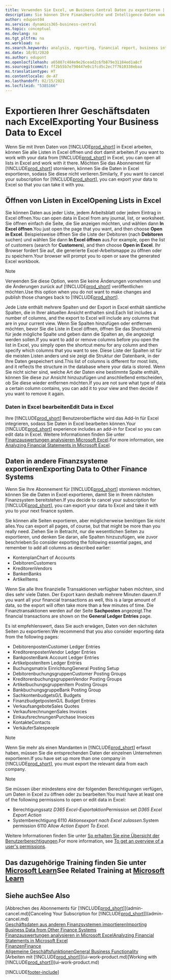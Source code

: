 ```yaml
---
title: Verwenden Sie Excel, um Business Central Daten zu exportieren | Microsoft Docs
description: Sie können Ihre Finanzberichte und Intelligence-Daten von Business Central in Excel exportieren, oder Ihre Financials Daten in Excel öffnen.
author: edupont04
ms.service: dynamics365-business-central
ms.topic: conceptual
ms.devlang: na
ms.tgt_pltfrm: na
ms.workload: na
ms.search.keywords: analysis, reporting, financial report, business intelligence, BI, Excel
ms.date: 10/01/2020
ms.author: edupont
ms.openlocfilehash: a65087c484e9e26cead2c6fb879e31184ed1a8cf
ms.sourcegitcommit: ff2b55b7e790447e0c1fcd5c2ec7f7610338ebaa
ms.translationtype: HT
ms.contentlocale: de-AT
ms.lasthandoff: 02/15/2021
ms.locfileid: "5385166"
---
```

# <a name="exporting-your-business-data-to-excel"></a><span data-ttu-id="6476b-103">Exportieren Ihrer Geschäftsdaten nach Excel</span><span class="sxs-lookup"><span data-stu-id="6476b-103">Exporting Your Business Data to Excel</span></span>
<span data-ttu-id="6476b-104">Wenn Sie mit Ihren Daten von [!INCLUDE[prod_short](includes/prod_short.md)] in Excel arbeiten, können Sie alle Listen in Excel öffnen und dort damit arbeiten.</span><span class="sxs-lookup"><span data-stu-id="6476b-104">If you want to work with your data from [!INCLUDE[prod_short](includes/prod_short.md)] in Excel, you can open all lists in Excel and work with it there.</span></span> <span data-ttu-id="6476b-105">Möchten Sie das Abonnement für [!INCLUDE[prod_short](includes/prod_short.md)] stornieren, können Sie die Daten in Excel exportieren, sodass Sie diese nicht verlieren.</span><span class="sxs-lookup"><span data-stu-id="6476b-105">Similarly, if you want to cancel your subscription for [!INCLUDE[prod_short](includes/prod_short.md)], you can export your data to Excel so that you can take it with you.</span></span>

## <a name="opening-lists-in-excel"></a><span data-ttu-id="6476b-106">Öffnen von Listen in Excel</span><span class="sxs-lookup"><span data-stu-id="6476b-106">Opening Lists in Excel</span></span>
<span data-ttu-id="6476b-107">Sie können Daten aus jeder Liste, jedem Arbeitsblatt oder jedem Eintrag in Excel öffnen.</span><span class="sxs-lookup"><span data-stu-id="6476b-107">You can open data in Excel from any journal, list, or worksheet.</span></span> <span data-ttu-id="6476b-108">Sie öffnen einfach die Seite, die Sie anzeigen möchten, und wählen dann **In Excel öffnen**.</span><span class="sxs-lookup"><span data-stu-id="6476b-108">You just open the page that you want, and then choose **Open in Excel**.</span></span> <span data-ttu-id="6476b-109">Beispielsweise öffnen Sie die Liste der Debitoren (nach **Debitoren** suchen) und wählen Sie dann **In Excel öffnen** aus.</span><span class="sxs-lookup"><span data-stu-id="6476b-109">For example, open the list of customers (search for **Customers**), and then choose **Open in Excel**.</span></span> <span data-ttu-id="6476b-110">Ihr Browser fordert Sie auf, die generierte Excel-Arbeitsmappe zu öffnen oder zu speichern.</span><span class="sxs-lookup"><span data-stu-id="6476b-110">Your browser will prompt you to open or save the generated Excel workbook.</span></span>  

> [!NOTE]
> <span data-ttu-id="6476b-111">Verwenden Sie diese Option, wenn Sie keine Änderungen vornehmen und die Änderungen zurück auf [!INCLUDE[prod_short](includes/prod_short.md)] veröffentlichen möchten.</span><span class="sxs-lookup"><span data-stu-id="6476b-111">Use this option when you do not want to make changes and publish those changes back to [!INCLUDE[prod_short](includes/prod_short.md)].</span></span>  

<span data-ttu-id="6476b-112">Jede Liste enthält mehrere Spalten und der Export in Excel enthält sämtliche Spalten, die in Ihrer aktuellen Ansicht enthalten sind.</span><span class="sxs-lookup"><span data-stu-id="6476b-112">Each list includes a number of columns, and the export to Excel will include any columns that are in your current view.</span></span> <span data-ttu-id="6476b-113">Wenn Sie Spalten hinzufügen oder entfernen möchten, bevor Sie die Liste in Excel öffnen, öffnen Sie das Shortcutmenü für jede mögliche Spalte und geben dann die Spalten an, die angezeigt werden sollen.</span><span class="sxs-lookup"><span data-stu-id="6476b-113">If you want to add or remove columns before you open the list in Excel, you simply open the shortcut menu for any column and then specify which columns that you want to see.</span></span> <span data-ttu-id="6476b-114">Diese Liste der Spalten ist für die meisten Listen anders und sie zeigt die Struktur der Datenbank, in der Ihre Daten gespeichert sind.</span><span class="sxs-lookup"><span data-stu-id="6476b-114">This list of columns is different for most lists, and it reflects the structure in the database where your data is stored.</span></span> <span data-ttu-id="6476b-115">Wenn Sie nicht sicher sind, welche Art der Daten eine bestimmte Spalte enthält, können Sie diese zur Ansicht hinzuzufügen und anschließend entscheiden, ob Sie diese wieder entfernen möchten.</span><span class="sxs-lookup"><span data-stu-id="6476b-115">If you are not sure what type of data a certain column contains, you can add it to your view and then decide if you want to remove it again.</span></span>  

### <a name="edit-data-in-excel"></a><span data-ttu-id="6476b-116">Daten in Excel bearbeiten</span><span class="sxs-lookup"><span data-stu-id="6476b-116">Edit Data in Excel</span></span>
<span data-ttu-id="6476b-117">Ihre [!INCLUDE[prod_short](includes/prod_short.md)] Benutzeroberfläche wird das Add-In für Excel integrieren, sodass Sie Daten in Excel bearbeiten können.</span><span class="sxs-lookup"><span data-stu-id="6476b-117">Your [!INCLUDE[prod_short](includes/prod_short.md)] experience includes an add-in for Excel so you can edit data in Excel.</span></span> <span data-ttu-id="6476b-118">Weitere Informationen finden Sie unter [Finanzauswertungen analysieren Microsoft Excel](finance-analyze-excel.md).</span><span class="sxs-lookup"><span data-stu-id="6476b-118">For more information, see [Analyzing Financial Statements in Microsoft Excel](finance-analyze-excel.md).</span></span>  

## <a name="exporting-data-to-other-finance-systems"></a><span data-ttu-id="6476b-119">Daten in andere Finanzsysteme exportieren</span><span class="sxs-lookup"><span data-stu-id="6476b-119">Exporting Data to Other Finance Systems</span></span>
<span data-ttu-id="6476b-120">Wenn Sie Ihre Abonnement für [!INCLUDE[prod_short](includes/prod_short.md)] stornieren möchten, können Sie die Daten in Excel exportieren, damit Sie in Ihrem nächsten Finanzsystem bereitstehen.</span><span class="sxs-lookup"><span data-stu-id="6476b-120">If you decide to cancel your subscription for [!INCLUDE[prod_short](includes/prod_short.md)], you can export your data to Excel and take it with you to your next finance system.</span></span>  

<span data-ttu-id="6476b-121">Sie können alle Seiten exportieren, aber möglicherweise benötigen Sie nicht alles.</span><span class="sxs-lookup"><span data-stu-id="6476b-121">You can export all pages, of course, but that might be more than you really need.</span></span> <span data-ttu-id="6476b-122">Ziehen Sie in Betracht, nur die wesentlichen Seiten zu exportieren, und denken Sie daran, alle Spalten hinzuzufügen, wie zuvor beschrieben:</span><span class="sxs-lookup"><span data-stu-id="6476b-122">So consider exporting the following essential pages, and remember to add all columns as described earlier:</span></span>  

* <span data-ttu-id="6476b-123">Kontenplan</span><span class="sxs-lookup"><span data-stu-id="6476b-123">Chart of Accounts</span></span>  
* <span data-ttu-id="6476b-124">Debitoren</span><span class="sxs-lookup"><span data-stu-id="6476b-124">Customers</span></span>  
* <span data-ttu-id="6476b-125">Kreditoren</span><span class="sxs-lookup"><span data-stu-id="6476b-125">Vendors</span></span>  
* <span data-ttu-id="6476b-126">Banken</span><span class="sxs-lookup"><span data-stu-id="6476b-126">Banks</span></span>  
* <span data-ttu-id="6476b-127">Artikel</span><span class="sxs-lookup"><span data-stu-id="6476b-127">Items</span></span>  

<span data-ttu-id="6476b-128">Wenn Sie alle Ihre finanzielle Transaktionen verfügbar haben möchten, sind dies sehr viele Daten. Der Export kann deshalb  mehrere Minuten dauern.</span><span class="sxs-lookup"><span data-stu-id="6476b-128">If you want all your financial transactions as well, this is a large amount of data, so the export will often take more than a few minutes of time.</span></span> <span data-ttu-id="6476b-129">Die Finanztransaktionen werden auf der Seite **Sachposten** angezeigt.</span><span class="sxs-lookup"><span data-stu-id="6476b-129">The financial transactions are shown on the **General Ledger Entries** page.</span></span>  

<span data-ttu-id="6476b-130">Es ist empfehlenswert, dass Sie auch erwägen, Daten von den nächsten Seiten zu exportieren:</span><span class="sxs-lookup"><span data-stu-id="6476b-130">We recommend that you also consider exporting data from the following pages:</span></span>  

* <span data-ttu-id="6476b-131">Debitorenposten</span><span class="sxs-lookup"><span data-stu-id="6476b-131">Customer Ledger Entries</span></span>  
* <span data-ttu-id="6476b-132">Kreditorenposten</span><span class="sxs-lookup"><span data-stu-id="6476b-132">Vendor Ledger Entries</span></span>  
* <span data-ttu-id="6476b-133">Bankposten</span><span class="sxs-lookup"><span data-stu-id="6476b-133">Bank Account Ledger Entries</span></span>  
* <span data-ttu-id="6476b-134">Artikelposten</span><span class="sxs-lookup"><span data-stu-id="6476b-134">Item Ledger Entries</span></span>  
* <span data-ttu-id="6476b-135">Buchungsmatrix Einrichtung</span><span class="sxs-lookup"><span data-stu-id="6476b-135">General Posting Setup</span></span>  
* <span data-ttu-id="6476b-136">Debitorenbuchungsgruppen</span><span class="sxs-lookup"><span data-stu-id="6476b-136">Customer Posting Groups</span></span>  
* <span data-ttu-id="6476b-137">Kreditorenbuchungsgruppen</span><span class="sxs-lookup"><span data-stu-id="6476b-137">Vendor Posting Groups</span></span>  
* <span data-ttu-id="6476b-138">Artikelbuchungsgruppen</span><span class="sxs-lookup"><span data-stu-id="6476b-138">Item Posting Groups</span></span>  
* <span data-ttu-id="6476b-139">Bankbuchungsgruppe</span><span class="sxs-lookup"><span data-stu-id="6476b-139">Bank Posting Group</span></span>  
* <span data-ttu-id="6476b-140">Sachkontenbudgets</span><span class="sxs-lookup"><span data-stu-id="6476b-140">G/L Budgets</span></span>  
* <span data-ttu-id="6476b-141">Finanzbudgetposten</span><span class="sxs-lookup"><span data-stu-id="6476b-141">G/L Budget Entries</span></span>  
* <span data-ttu-id="6476b-142">Verkaufsangebote</span><span class="sxs-lookup"><span data-stu-id="6476b-142">Sales Quotes</span></span>  
* <span data-ttu-id="6476b-143">Verkaufsrechnungen</span><span class="sxs-lookup"><span data-stu-id="6476b-143">Sales Invoices</span></span>  
* <span data-ttu-id="6476b-144">Einkaufsrechnungen</span><span class="sxs-lookup"><span data-stu-id="6476b-144">Purchase Invoices</span></span>  
* <span data-ttu-id="6476b-145">Kontakte</span><span class="sxs-lookup"><span data-stu-id="6476b-145">Contacts</span></span>  
* <span data-ttu-id="6476b-146">Verkäufer</span><span class="sxs-lookup"><span data-stu-id="6476b-146">Salespeople</span></span>  

> [!NOTE]  
> <span data-ttu-id="6476b-147">Wenn Sie mehr als einen Mandanten in [!INCLUDE[prod_short](includes/prod_short.md)] erfasst haben, müssen Sie die entsprechenden Daten der einzelnen Unternehmen exportieren.</span><span class="sxs-lookup"><span data-stu-id="6476b-147">If you have set up more than one company in [!INCLUDE[prod_short](includes/prod_short.md)], you must export the relevant data from each company.</span></span>

> [!NOTE]
> <span data-ttu-id="6476b-148">Sie müssen über mindestens eine der folgenden Berechtigungen verfügen, um Daten in Excel zu öffnen oder zu bearbeiten:</span><span class="sxs-lookup"><span data-stu-id="6476b-148">You must have at least one of the following permissions to open or edit data in Excel:</span></span>
>    - <span data-ttu-id="6476b-149">Berechtigungssatz *D365 Excel-Exportaktion*</span><span class="sxs-lookup"><span data-stu-id="6476b-149">Permission set *D365 Excel Export Action*</span></span>  
>    - <span data-ttu-id="6476b-150">Systemberechtigung 6110 *Aktionsexport nach Excel zulassen*.</span><span class="sxs-lookup"><span data-stu-id="6476b-150">System permission 6110 *Allow Action Export To Excel*.</span></span>  

<span data-ttu-id="6476b-151">Weitere Informationen finden Sie unter [So erhalten Sie eine Übersicht der Benutzerberechtigungen](ui-define-granular-permissions.md#to-get-an-overview-of-a-users-permissions).</span><span class="sxs-lookup"><span data-stu-id="6476b-151">For more information, see [To get an overview of a user's permissions](ui-define-granular-permissions.md#to-get-an-overview-of-a-users-permissions).</span></span>

## <a name="see-related-training-at-microsoft-learn"></a><span data-ttu-id="6476b-152">Das dazugehörige Training finden Sie unter [Microsoft Learn](/learn/modules/configure-powerbi-excel-dynamics-365-business-central/index)</span><span class="sxs-lookup"><span data-stu-id="6476b-152">See Related Training at [Microsoft Learn](/learn/modules/configure-powerbi-excel-dynamics-365-business-central/index)</span></span>

## <a name="see-also"></a><span data-ttu-id="6476b-153">Siehe auch</span><span class="sxs-lookup"><span data-stu-id="6476b-153">See Also</span></span>
<span data-ttu-id="6476b-154">[Abbrechen des Abonnements für [!INCLUDE[prod_short](includes/prod_short.md)]](admin-cancel.md)</span><span class="sxs-lookup"><span data-stu-id="6476b-154">[Canceling Your Subscription for [!INCLUDE[prod_short](includes/prod_short.md)]](admin-cancel.md)</span></span>  
[<span data-ttu-id="6476b-155">Geschäftsdaten aus anderen Finanzsystemen importieren</span><span class="sxs-lookup"><span data-stu-id="6476b-155">Importing Business Data from Other Finance Systems</span></span>](across-import-data-configuration-packages.md)  
[<span data-ttu-id="6476b-156">Finanzauswertungen analysieren in Microsoft Excel</span><span class="sxs-lookup"><span data-stu-id="6476b-156">Analyzing Financial Statements in Microsoft Excel</span></span>](finance-analyze-excel.md)  
[<span data-ttu-id="6476b-157">Finanzen</span><span class="sxs-lookup"><span data-stu-id="6476b-157">Finance</span></span>](finance.md)  
[<span data-ttu-id="6476b-158">Allgemeine Geschäftsfunktionen</span><span class="sxs-lookup"><span data-stu-id="6476b-158">General Business Functionality</span></span>](ui-across-business-areas.md)  
<span data-ttu-id="6476b-159">[Arbeiten mit [!INCLUDE[prod_short](includes/prod_short.md)]](ui-work-product.md)</span><span class="sxs-lookup"><span data-stu-id="6476b-159">[Working with [!INCLUDE[prod_short](includes/prod_short.md)]](ui-work-product.md)</span></span>  


[!INCLUDE[footer-include](includes/footer-banner.md)]